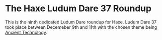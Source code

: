 [_template]: ../templates/ludumdare.html
[date]: / "2016-12-22 11:10:00"
[modified]: / "2017-03-02 14:37:00"
[published]: / "2016-12-22 11:10:00"
[author]: https://twitter.com/skial "Skial Bainn"
[description]: / "This is the ninth dedicated Ludum Dare roundup for Haxe. Ludum Dare 37 took place between Decemeber 9th and 11th with the chosen theme being One Room."
[“”]: a ""

# The Haxe Ludum Dare 37 Roundup

This is the ninth dedicated Ludum Dare roundup for Haxe. Ludum Dare 37 took place
between Decemeber 9th and 11th with the chosen theme being [Ancient Technology](http://ludumdare.com/compo/ludum-dare-37/).
